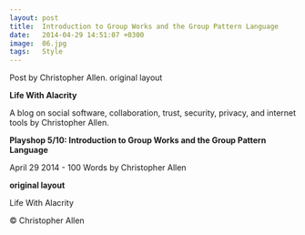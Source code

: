```yaml
---
layout: post
title:  Introduction to Group Works and the Group Pattern Language
date:   2014-04-29 14:51:07 +0300
image:  06.jpg
tags:   Style
---
```


Post by Christopher Allen. original layout


**Life With Alacrity**

A blog on social software, collaboration, trust, security, privacy, and internet tools by Christopher Allen.

**Playshop 5/10: Introduction to Group Works and the Group Pattern Language**

April 29 2014 - 100 Words
by Christopher Allen

**original layout**

Life With Alacrity

© Christopher Allen
